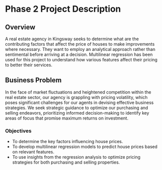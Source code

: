 # Phase 2 Project Description
## Overview


A real estate agency in Kingsway seeks to determine what are the contributing factors that affect the price of houses to make improvements where necessary. They want to employ an analytical approach rather than sentimental before arriving at a decision. Multilinear regression has been used for this project to understand how various features affect their pricing to better their services.
## Business Problem

In the face of market fluctuations and heightened competition within the real estate sector, our agency is grappling with pricing volatility, which poses significant challenges for our agents in devising effective business strategies. We seek strategic guidance to optimize our purchasing and selling endeavors, prioritizing informed decision-making to identify key areas of focus that promise maximum returns on investment.
### Objectives

* To determine the key factors influencing house prices.
* To develop multilinear regression models to predict house prices based on relevant features.
* To use insights from the regression analysis to optimize pricing strategies for both purchasing and selling properties.
